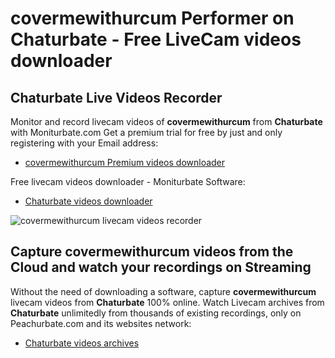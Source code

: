 # covermewithurcum Performer on Chaturbate - Free LiveCam videos downloader

## Chaturbate Live Videos Recorder

Monitor and record livecam videos of **covermewithurcum** from **Chaturbate** with Moniturbate.com
Get a premium trial for free by just and only registering with your Email address:
* [covermewithurcum Premium videos downloader](https://moniturbate.com/request-demo-licence-key.html)

Free livecam videos downloader - Moniturbate Software:
* [Chaturbate videos downloader](https://moniturbate.com/moniturbate-download-software.html)

![covermewithurcum livecam videos recorder](https://peachurnet.com/templates/moniturbate-software.png)


## Capture covermewithurcum videos from the Cloud and watch your recordings on Streaming

Without the need of downloading a software, capture **covermewithurcum** livecam videos from **Chaturbate** 100% online.
Watch Livecam archives from **Chaturbate** unlimitedly from thousands of existing recordings, only on Peachurbate.com and its websites network:
* [Chaturbate videos archives](https://peachurnet.com/)
